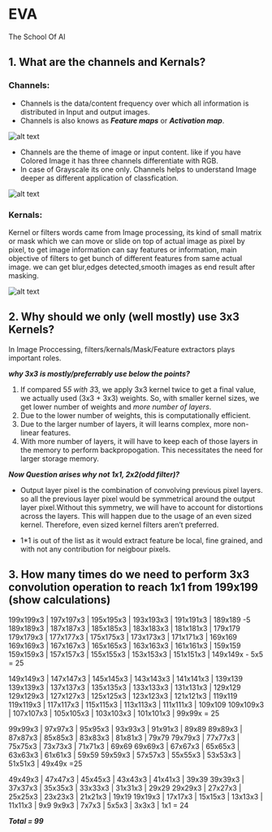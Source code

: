 # EVA
The School Of AI

## 1. What are the channels and Kernals?

### Channels:
- Channels is the data/content frequency over which all information is distributed in Input and output images.
- Channels is also knows as ***Feature maps*** or ***Activation map***.

![alt text](https://www.researchgate.net/profile/Santhiya_Rajan/post/How_will_channels_RGB_effect_convolutional_neural_network/attachment/5c67b72d3843b0544e664e12/AS%3A726829115666434%401550300973344/download/cnn_1.gif)

- Channels are the theme of image or input content. like if you have Colored Image it has three channels differentiate with RGB.
- In case of Grayscale its one only. Channels helps to understand Image deeper as different application of classfication.

![alt text](https://machinethink.net/images/compressing-deep-neural-nets/Conv1@2x.png)

### Kernals:
Kernel or filters words came from Image processing, its kind of small matrix or mask which we can move or slide on top of actual image as pixel by pixel, to get image information can say features or information, main objective of filters to get bunch of different features from same actual image. we can get blur,edges detected,smooth images as end result after masking.

![alt text](https://i.stack.imgur.com/9Iu89.gif)

## 2. Why should we only (well mostly) use 3x3 Kernels?

In Image Proccessing, filters/kernals/Mask/Feature extractors plays important roles. 

***why 3x3 is mostly/preferrably use below the points?***

1. If compared 5*5 with 3*3, we apply 3x3 kernel twice to get a final value, we actually used (3x3 + 3x3) weights. So, with smaller kernel sizes, we get lower number of weights and *more number of layers*.
2. Due to the lower number of weights, this is computationally efficient.
3. Due to the larger number of layers, it will learns complex, more non-linear features.
4. With more number of layers, it will have to keep each of those layers in the memory to perform backpropogation. This necessitates the need for larger storage memory. 

***Now Question arises why not 1x1, 2x2(odd filter)?***

- Output layer pixel is the combination of convolving previous pixel layers. so all the previous layer pixel would be symmetrical around the output layer pixel.Without this symmetry, we will have to account for distortions across the layers. This will happen due to the usage of an even sized kernel. Therefore, even sized kernel filters aren’t preferred.

- 1*1 is out of the list as it would extract feature be local, fine grained, and with not any contribution for neigbour pixels.

## 3. How many times do we need to perform 3x3 convolution operation to reach 1x1 from 199x199 (show calculations)

199x199x3 | 197x197x3 | 195x195x3 | 193x193x3 | 191x191x3 | 189x189            -5
189x189x3 | 187x187x3 | 185x185x3 | 183x183x3 | 181x181x3 | 179x179    
179x179x3 | 177x177x3 | 175x175x3 | 173x173x3 | 171x171x3 | 169x169
169x169x3 | 167x167x3 | 165x165x3 | 163x163x3 | 161x161x3 | 159x159
159x159x3 | 157x157x3 | 155x155x3 | 153x153x3 | 151x151x3 | 149x149x            - 5x5 = 25

149x149x3 | 147x147x3 | 145x145x3 | 143x143x3 | 141x141x3 | 139x139
139x139x3 | 137x137x3 | 135x135x3 | 133x133x3 | 131x131x3 | 129x129
129x129x3 | 127x127x3 | 125x125x3 | 123x123x3 | 121x121x3 | 119x119
119x119x3 | 117x117x3 | 115x115x3 | 113x113x3 | 111x111x3 | 109x109
109x109x3 | 107x107x3 | 105x105x3 | 103x103x3 | 101x101x3 | 99x99x                = 25

99x99x3 | 97x97x3 | 95x95x3 | 93x93x3 | 91x91x3 | 89x89
89x89x3 | 87x87x3 | 85x85x3 | 83x83x3 | 81x81x3 | 79x79
79x79x3 | 77x77x3 | 75x75x3 | 73x73x3 | 71x71x3 | 69x69
69x69x3 | 67x67x3 | 65x65x3 | 63x63x3 | 61x61x3 | 59x59
59x59x3 | 57x57x3 | 55x55x3 | 53x53x3 | 51x51x3 | 49x49x                            =25

49x49x3 | 47x47x3 | 45x45x3 | 43x43x3 | 41x41x3 | 39x39
39x39x3 | 37x37x3 | 35x35x3 | 33x33x3 | 31x31x3 | 29x29
29x29x3 | 27x27x3 | 25x25x3 | 23x23x3 | 21x21x3 | 19x19
19x19x3 | 17x17x3 | 15x15x3 | 13x13x3 | 11x11x3 | 9x9
9x9x3   |  7x7x3  |  5x5x3  | 3x3x3  |  1x1                                         = 24

***Total = 99***





